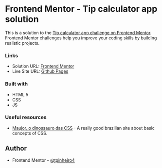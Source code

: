 # Frontend Mentor - Tip calculator app solution

This is a solution to the [Tip calculator app challenge on Frontend Mentor](https://www.frontendmentor.io/challenges/tip-calculator-app-ugJNGbJUX). Frontend Mentor challenges help you improve your coding skills by building realistic projects.

### Links

- Solution URL: [Frontend Mentor](https://www.frontendmentor.io/solutions/tip-calculator-using-css-and-js-only-B1YmT4UEXQ)
- Live Site URL: [Github Pages](https://tpinheiro4.github.io/tip-calculator/)

### Built with

- HTML 5
- CSS
- JS


### Useful resources

- [Maujor, o dinossauro das CSS](https://www.example.com) - A really good brazilian site about basic concepts of CSS.

## Author

- Frontend Mentor - [@tpinheiro4](https://www.frontendmentor.io/profile/tpinheiro4)
